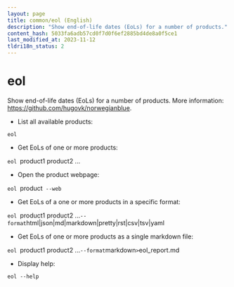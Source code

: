 ```yaml
---
layout: page
title: common/eol (English)
description: "Show end-of-life dates (EoLs) for a number of products."
content_hash: 5033fa6adb57cd0f7d0f6ef2885bd4de8a0f5ce1
last_modified_at: 2023-11-12
tldri18n_status: 2
---
```

# eol

Show end-of-life dates (EoLs) for a number of products.
More information: <https://github.com/hugovk/norwegianblue>.

- List all available products:

`eol`

- Get EoLs of one or more products:

`eol `<span class="tldr-var badge badge-pill bg-dark-lm bg-white-dm text-white-lm text-dark-dm font-weight-bold">product1 product2 ...</span>

- Open the product webpage:

`eol `<span class="tldr-var badge badge-pill bg-dark-lm bg-white-dm text-white-lm text-dark-dm font-weight-bold">product</span>` --web`

- Get EoLs of a one or more products in a specific format:

`eol `<span class="tldr-var badge badge-pill bg-dark-lm bg-white-dm text-white-lm text-dark-dm font-weight-bold">product1 product2 ...</span>` --format `<span class="tldr-var badge badge-pill bg-dark-lm bg-white-dm text-white-lm text-dark-dm font-weight-bold">html|json|md|markdown|pretty|rst|csv|tsv|yaml</span>

- Get EoLs of one or more products as a single markdown file:

`eol `<span class="tldr-var badge badge-pill bg-dark-lm bg-white-dm text-white-lm text-dark-dm font-weight-bold">product1 product2 ...</span>` --format `<span class="tldr-var badge badge-pill bg-dark-lm bg-white-dm text-white-lm text-dark-dm font-weight-bold">markdown</span>` > `<span class="tldr-var badge badge-pill bg-dark-lm bg-white-dm text-white-lm text-dark-dm font-weight-bold">eol_report.md</span>

- Display help:

`eol --help`
